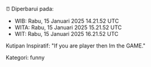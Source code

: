 ⏰ Diperbarui pada:
- WIB: Rabu, 15 Januari 2025 14.21.52 UTC
- WITA: Rabu, 15 Januari 2025 15.21.52 UTC
- WIT: Rabu, 15 Januari 2025 16.21.52 UTC

Kutipan Inspiratif:
"If you are player then Im the GAME."


Kategori: funny

